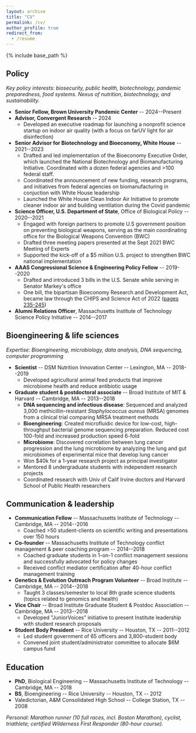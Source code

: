 ```yaml
---
layout: archive
title: "CV"
permalink: /cv/
author_profile: true
redirect_from:
  - /resume
---
```


{% include base_path %}

## Policy

*Key policy interests: biosecurity, public health, biotechnology, pandemic preparedness, food systems. Nexus of nutrition, biotechnology, and sustainability.*

- **Senior Fellow, Brown University Pandemic Center** -- 2024--Present
- **Advisor, Convergent Research** -- 2024
    - Developed an executive roadmap for launching a nonprofit science startup on indoor air quality (with a focus on farUV light for air disinfection)
- **Senior Advisor for Biotechnology and Bioeconomy, White House** -- 2021--2023
    - Drafted and led implementation of the Bioeconomy Executive Order, which launched the National Biotechnology and Biomanufacturing Initiative. Coordinated with a dozen federal agencies and >100 federal staff.
    - Coordinated the announcement of new funding, research programs, and initiatives from federal agencies on biomanufacturing in conjuction with White House leadership
    - Launched the White House Clean Indoor Air Initiative to promote cleaner indoor air and building ventilation during the Covid pandemic
- **Science Officer, U.S. Department of State**, Office of Biological Policy -- 2020--2021
    - Engaged with foreign partners to promote U.S government position on preventing biological weapons, serving as the main coordinating office for the Biological Weapons Convention (BWC)
    - Drafted three meeting papers presented at the Sept 2021 BWC Meeting of Experts
    - Supported the kick-off of a $5 million U.S. project to strengthen BWC national implementation 
-  **AAAS Congressional Science & Engineering Policy Fellow** -- 2019--2020
    - Drafted and introduced 3 bills in the U.S. Senate while serving in Senator Markey's office
    - One bill, the bipartisan Bioeconomy Research and Development Act, became law through the CHIPS and Science Act of 2022 ([pages 235-245](https://www.congress.gov/117/plaws/publ167/PLAW-117publ167.pdf#page=235))
- **Alumni Relations Officer**, Massachusetts Institute of Technology Science Policy Initiative -- 2014--2017

## Bioengineering & life sciences

*Expertise: Bioengineering, microbiology, data analysis, DNA sequencing, computer programming*

- **Scientist** -- DSM Nutrition Innovation Center -- Lexington, MA -- 2018--2019
    - Developed agricultural animal feed products that improve microbiome health and reduce antibiotic usage
- **Graduate student & postdoctoral associate** -- Broad Institute of MIT & Harvard -- Cambridge, MA -- 2013--2018
    - **DNA sequencing and infectious disease**: Sequenced and analyzed 3,000 methicillin-resistant *Staphylococcus aureus* (MRSA) genomes from a clinical trial comparing MRSA treatment methods
    - **Bioengineering**: Created microfluidic device for low-cost, high-throughput bacterial genome sequencing preparation. Reduced cost 100-fold and increased production speed 6-fold
    - **Microbiome**: Discovered correlation between lung cancer progression and the lung microbiome by analyzing the lung and gut microbiomes of experimental mice that develop lung cancer
    - Won \$40k for a 1-year research project as principal investigator
    - Mentored 8 undergraduate students with independent research projects
    - Coordinated research with Univ of Calif Irvine doctors and Harvard School of Public Health researchers

## Communication & leadership

- **Communication Fellow** -- Massachusetts Institute of Technology -- Cambridge, MA -- 2014--2016
    - Coached >50 student-clients on scientific writing and presentations over 150 hours
- **Co-founder** -- Massachusetts Institute of Technology conflict management & peer coaching program -- 2014--2018
    - Coached graduate students in 1-on-1 conflict management sessions and successfully advocated for policy changes
    - Received conflict mediator certification after 40-hour conflict management training
- **Genetics & Evolution Outreach Program Volunteer** -- Broad Institute -- Cambridge, MA -- 2014--2018
    - Taught 3 classes/semester to local 8th grade science students (topics related to genomics and health)
- **Vice Chair** -- Broad Institute Graduate Student & Postdoc Association -- Cambridge, MA -- 2013--2018
    - Developed "JuniorVoices" initiative to present Institute leadership with student research proposals
- **Student Body President** -- Rice University -- Houston, TX -- 2011--2012
    - Led student government of 65 officers and 3,800-student body
    - Convened joint student/administrator committee to allocate \$6M campus fund

## Education

- **PhD**, Biological Engineering -- Massachusetts Institute of Technology -- Cambridge, MA -- 2018
- **BS**, Bioengineering -- Rice University -- Houston, TX -- 2012
- Valedictorian, A&M Consolidated High School -- College Station, TX -- 2008

*Personal: Marathon runner (10 full races, incl. Boston Marathon), cyclist, triathlete; certified Wilderness First Responder (80-hour course).*
